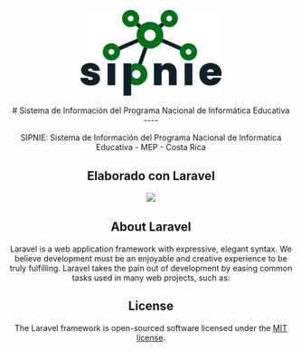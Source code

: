 <p align="center"><img src="https://github.com/roy-marquez/sipnie/blob/master/public/assets/img/sipnie-logo_01_350.png" width="250"> <p/>

<div align="center">
# Sistema de Información del Programa Nacional de Informática Educativa
<div/>
----



SIPNIE: Sistema de Información del Programa Nacional de Informatica Educativa - MEP - Costa Rica

## Elaborado con Laravel
<p align="center"><a href="https://laravel.com" target="_blank"><img src="https://raw.githubusercontent.com/laravel/art/master/logo-lockup/5%20SVG/2%20CMYK/1%20Full%20Color/laravel-logolockup-cmyk-red.svg" width="400"></a></p>

## About Laravel

Laravel is a web application framework with expressive, elegant syntax. We believe development must be an enjoyable and creative experience to be truly fulfilling. Laravel takes the pain out of development by easing common tasks used in many web projects, such as:


## License

The Laravel framework is open-sourced software licensed under the [MIT license](https://opensource.org/licenses/MIT).

